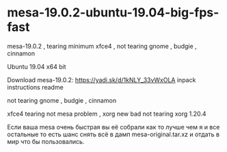 # mesa-19.0.2-ubuntu-19.04-big-fps-fast
mesa-19.0.2 , tearing minimum xfce4 , not tearing gnome , budgie , cinnamon

Ubuntu 19.04 x64 bit 

Download mesa-19.0.2: https://yadi.sk/d/1kNLY_33vWxOLA inpack instructions readme


not tearing gnome , budgie , cinnamon

xfce4 tearing not mesa problem , xorg new bad not tearing xorg 1.20.4

Если ваша mesa очень быстрая вы её собрали как то лучше чем я и все остальные то есть шанс снять всё в дамп mesa-original.tar.xz и отдать в мир что бы пользовались.
